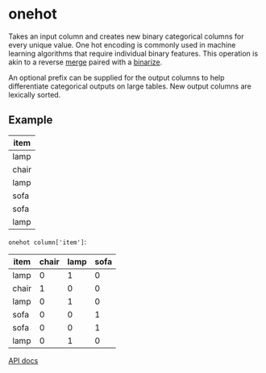 # onehot

Takes an input column and creates new binary categorical columns for every unique value. One hot encoding is commonly used in machine learning algorithms that require individual binary features. This operation is akin to a reverse [merge](./merge.md) paired with a [binarize](./binarize.md).

An optional prefix can be supplied for the output columns to help differentiate categorical outputs on large tables. New output columns are lexically sorted.

## Example

| item  |
| ----- |
| lamp  |
| chair |
| lamp  |
| sofa  |
| sofa  |
| lamp  |

`onehot column['item']`:

| item  | chair | lamp | sofa |
| ----- | ----- | ---- | ---- |
| lamp  | 0     | 1    | 0    |
| chair | 1     | 0    | 0    |
| lamp  | 0     | 1    | 0    |
| sofa  | 0     | 0    | 1    |
| sofa  | 0     | 0    | 1    |
| lamp  | 0     | 1    | 0    |

[API docs](https://github.com/microsoft/datashaper/blob/main/javascript/schema/docs/markdown/schema.onehotargs.md)